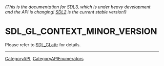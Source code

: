 ###### (This is the documentation for SDL3, which is under heavy development and the API is changing! [SDL2](https://wiki.libsdl.org/SDL2/) is the current stable version!)
# SDL_GL_CONTEXT_MINOR_VERSION

Please refer to [SDL_GLattr](SDL_GLattr) for details.

----
[CategoryAPI](CategoryAPI), [CategoryAPIEnumerators](CategoryAPIEnumerators)

